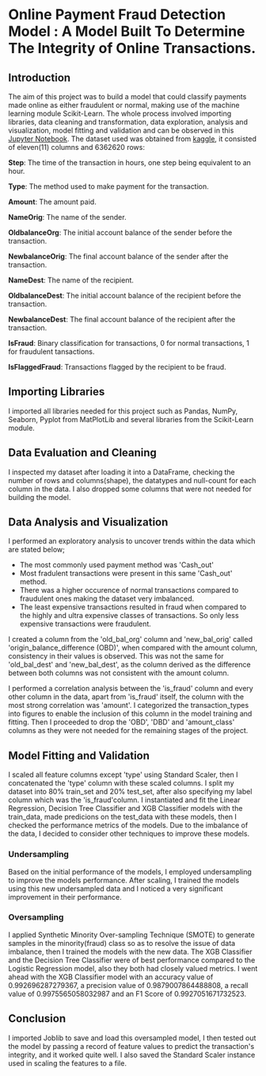 # Online Payment Fraud Detection Model : A Model Built To Determine The Integrity of Online Transactions.

## Introduction
The aim of this project was to build a model that could classify payments made online as either fraudulent or normal, making use of the machine learning module Scikit-Learn. The whole process involved importing libraries, data cleaning and transformation, data exploration, analysis and visualization, model fitting and validation and can be observed in this [Jupyter Notebook](). The dataset used was obtained from [kaggle](https://www.kaggle.com/datasets/jainilcoder/online-payment-fraud-detection), it consisted of eleven(11) columns and 6362620 rows:

**Step**: The time of the transaction in hours, one step being equivalent to an hour.

**Type**: The method used to make payment for the transaction.

**Amount**: The amount paid.

**NameOrig**: The name of the sender.

**OldbalanceOrg**: The initial account balance of the sender before the transaction.

**NewbalanceOrig**: The final account balance of the sender after the transaction.

**NameDest**: The name of the recipient.

**OldbalanceDest**: The initial account balance of the recipient before the transaction.	

**NewbalanceDest**: The final account balance of the recipient after the transaction.	

**IsFraud**: Binary classification for transactions, 0 for normal transactions, 1 for fraudulent tansactions.

**IsFlaggedFraud**: Transactions flagged by the recipient to be fraud.

## Importing Libraries
I imported all libraries needed for this project such as Pandas, NumPy, Seaborn, Pyplot from MatPlotLib and several libraries from the Scikit-Learn module.

## Data Evaluation and Cleaning
I inspected my dataset after loading it into a DataFrame, checking the number of rows and columns(shape), the datatypes and null-count for each column in the data. I also dropped some columns that were not needed for building the model.

## Data Analysis and Visualization
I performed an exploratory analysis to uncover trends within the data which are stated below;
- The most commonly used payment method  was 'Cash_out'
- Most fradulent transactions were present in this same 'Cash_out' method. 
- There was a higher occurence of normal transactions compared to fraudulent ones making the dataset very imbalanced.
- The least expensive transactions resulted in fraud when compared to the highly and ultra expensive classes of transactions. So only less expensive transactions 
  were fraudulent.

I created a column from the 'old_bal_org' column and 'new_bal_orig' called 'origin_balance_difference (OBD)', when compared with the amount column,  consistency in their values is observed. This was not the same for 'old_bal_dest' and 'new_bal_dest', as the column derived as the difference between both columns was not consistent with the amount column.

I performed a correlation analysis between the 'is_fraud' column and every other column in the data, apart from 'is_fraud' itself, the column with the most strong correlation was 'amount'. I categorized the transaction_types into figures to enable the inclusion of this column in the model training and fitting. Then I proceeded to drop the 'OBD', 'DBD' and 'amount_class' columns as they were not needed for the remaining stages of the project.

## Model Fitting and Validation
I scaled all feature columns except 'type' using Standard Scaler, then I concatenated the 'type' column with these scaled columns. I split my dataset into 80% train_set and 20% test_set, after also specifying my label column which was the 'is_fraud'column.
I instantiated and fit the Linear Regression, Decision Tree Classifier and XGB Classifier models with the train_data, made predicions on the test_data with these models, then I checked the performance metrics of the models. Due to the imbalance of the data, I decided to consider other techniques to improve these models.
### Undersampling
Based on the initial performance of the models, I employed undersampling to improve the models performance. After scaling, I trained the models using this new undersampled data and I noticed a very significant improvement in their performance.
### Oversampling 
I applied Synthetic Minority Over-sampling Technique (SMOTE) to generate samples in the minority(fraud) class so as to resolve the issue of data imbalance, then I trained the models with the new data. The XGB Classifier and the Decision Tree Classifier were of best performance compared to the Logistic Regression model, also they both had closely valued metrics. I went ahead with the XGB Classifier model with an accuracy value of 0.992696287279367, a precision value of 0.9879007864488808, a recall value of 0.9975565058032987 and an F1 Score of 0.9927051671732523.

## Conclusion
I imported Joblib to save and load this oversampled model, I then tested out the model by passing a record of feature values to predict the transaction's integrity, and it worked quite well. I also saved the Standard Scaler instance used in scaling the features to a file. 
